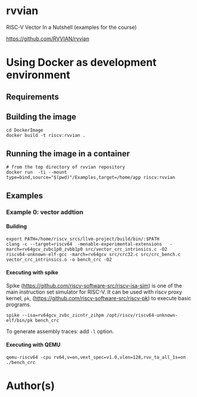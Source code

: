 # rvvian

RISC-V Vector In a Nutshell (examples for the course)

https://github.com/RVVIAN/rvvian


# Using Docker as development environment

## Requirements


## Building the image

```
cd DockerImage
docker build -t riscv:rvvian . 
```


## Running the image in a container

```
# from the top directory of rvvian repository
docker run  -ti --mount type=bind,source="$(pwd)"/Examples,target=/home/app riscv:rvvian
```

## Examples

### Example 0: vector addtion

#### Building

```
export PATH=/home/riscv_srcs/llvm-project/build/bin/:$PATH
clang -c --target=riscv64  -menable-experimental-extensions   -march=rv64gcv_zvbc1p0_zvbb1p0 src/vector_crc_intrinsics.c -O2
riscv64-unknown-elf-gcc -march=rv64gcv src/crc32.c src/crc_bench.c vector_crc_intrinsics.o -o bench_crc -O2
```

#### Executing with spike

Spike (https://github.com/riscv-software-src/riscv-isa-sim) is one of the main instruction set simulator for RISC-V.
It can be used with riscv proxy kernel, `pk`, (https://github.com/riscv-software-src/riscv-pk) to execute basic programs.

```
spike --isa=rv64gcv_zvbc_zicntr_zihpm /opt/riscv/riscv64-unknown-elf/bin/pk bench_crc
```

To generate assembly traces: add `-l` option.

#### Executing with QEMU

```
qemu-riscv64 -cpu rv64,v=on,vext_spec=v1.0,vlen=128,rvv_ta_all_1s=on ./bench_crc
```


# Author(s)
